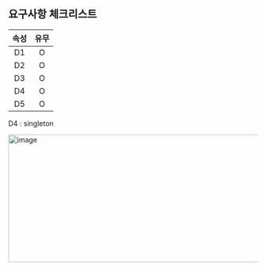 ## 요구사항 체크리스트

| 속성 | 유무 |
|:--:|:--:|
| D1 | O  |
| D2 | O  |
| D3 | O  |
| D4 | O  |
| D5 | O  |

D4 : singleton

<img width="543" height="258" alt="image" src="https://github.com/user-attachments/assets/60958dbe-573b-434d-9d50-b6716a63112a" />

